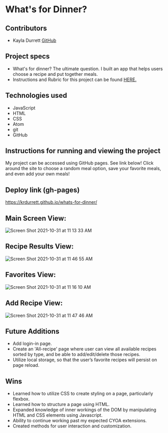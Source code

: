 # What's for Dinner?

## Contributors 

  - Kayla Durrett [GitHub](https://github.com/krdurrett)
  
## Project specs

  - What's for dinner? The ultimate question. I built an app that helps users choose a recipe and put together meals. 
  - Instructions and Rubric for this project can be found [HERE.](https://frontend.turing.edu/projects/module-1/dinner.html)

## Technologies used

  - JavaScript 
  - HTML
  - CSS
  - Atom
  - git
  - GitHub

## Instructions for running and viewing the project

  My project can be accessed using GitHub pages. See link below!
  Click around the site to choose a random meal option, save your favorite meals, and even add your own meals!
  
## Deploy link (gh-pages)

  https://krdurrett.github.io/whats-for-dinner/  
  
## Main Screen View:

![Screen Shot 2021-10-31 at 11 13 33 AM](https://user-images.githubusercontent.com/88299275/139595700-8ee00572-43d5-4fe0-8aee-a83abf5d9e40.png)

## Recipe Results View:

![Screen Shot 2021-10-31 at 11 46 55 AM](https://user-images.githubusercontent.com/88299275/139595730-37a62f26-7f50-4bba-b890-4aba17e1e59f.png)

## Favorites View:

![Screen Shot 2021-10-31 at 11 16 10 AM](https://user-images.githubusercontent.com/88299275/139595746-b456ea1e-c06d-4ede-a087-512581b0a786.png)

## Add Recipe View:

![Screen Shot 2021-10-31 at 11 47 46 AM](https://user-images.githubusercontent.com/88299275/139595758-58302e49-ebe8-4247-ba2c-e069415b3284.png)

## Future Additions

 - Add login-in page.
 - Create an 'All-recipe' page where user can view all available recipes sorted by type, and be able to add/edit/delete those recipes.
 - Utilize local storage, so that the user’s favorite recipes will persist on page reload.

## Wins 

- Learned how to utilize CSS to create styling on a page, particularly flexbox.
- Learned how to structure a page using HTML.
- Expanded knowledge of inner workings of the DOM by manipulating HTML and CSS elements using Javascript.
- Ability to continue working past my expected CYOA extensions. 
- Created methods for user interaction and customization.

